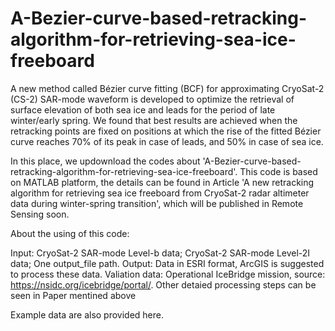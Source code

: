 # A-Bezier-curve-based-retracking-algorithm-for-retrieving-sea-ice-freeboard

A new method called Bézier curve fitting (BCF) for approximating CryoSat-2 (CS-2) SAR-mode waveform is developed to optimize the retrieval of surface elevation of both sea ice and leads for the period of late winter/early spring. We found that best results are achieved when the retracking points are fixed on positions at which the rise of the fitted Bézier curve reaches 70% of its peak in case of leads, and 50% in case of sea ice.

In this place, we updownload the codes about 'A-Bezier-curve-based-retracking-algorithm-for-retrieving-sea-ice-freeboard'. This code is based on MATLAB platform, the details can be found in Article 'A new retracking algorithm for retrieving sea ice freeboard from CryoSat-2 radar altimeter data during winter-spring transition', which will be published in Remote Sensing soon.

About the using of this code:

Input: CryoSat-2 SAR-mode Level-b data; CryoSat-2 SAR-mode Level-2I data; One output_file path.
Output: Data in ESRI format, ArcGIS is suggested to process these data.
Valiation data: Operational IceBridge mission, source: https://nsidc.org/icebridge/portal/.
Other detaied processing steps can be seen in Paper mentined above

Example data are also provided here.
